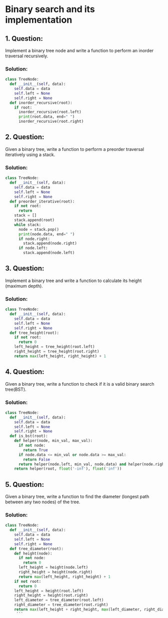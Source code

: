 # Binary search and its implementation
## 1. **Question:**
Implement a binary tree node and write a function to perform an inorder traversal recursively.
### Solution:
 ```python
 class TreeNode:
   def __init__(self, data):
     self.data = data
     self.left = None
     self.right = None
   def inorder_recursive(root):
     if root:
       inorder_recursive(root.left)
       print(root.data, end=" ")
       inorder_recursive(root.right)
 ```
## 2. **Question:**
Given a binary tree, write a function to perform a preorder traversal iteratively using a stack.
### Solution:
 ```python
 class TreeNode:
   def __init__(self, data):
     self.data = data
     self.left = None
     self.right = None
   def preorder_iterative(root):
     if not root:
       return
     stack = []
     stack.append(root)
     while stack:
       node = stack.pop()
       print(node.data, end=" ")
       if node.right:
         stack.append(node.right)
       if node.left:
         stack.append(node.left)
 ```
## 3. **Question:** 
Implement a binary tree and write a function to calculate its height (maximum depth).
### Solution:
 ```python
 class TreeNode:
   def __init__(self, data):
     self.data = data
     self.left = None
     self.right = None
   def tree_height(root):
     if not root:
       return 0
     left_height = tree_height(root.left)
     right_height = tree_height(root.right)
     return max(left_height, right_height) + 1
 ```
 ## 4. **Question:**
 Given a binary tree, write a function to check if it is a valid binary search tree(BST).
 ### Solution:
 ```python
 class TreeNode:
   def __init__(self, data):
     self.data = data
     self.left = None
     self.right = None
   def is_bst(root):
     def helper(node, min_val, max_val):
       if not node:
         return True
       if node.data <= min_val or node.data >= max_val:
         return False
       return helper(node.left, min_val, node.data) and helper(node.right, node.data, max_val)
     return helper(root, float('-inf'), float('inf'))
 ```
## 5. **Question:**
Given a binary tree, write a function to find the diameter (longest path between any two nodes) of the tree.
### Solution:
 ```python
 class TreeNode:
   def __init__(self, data):
     self.data = data
     self.left = None
     self.right = None
   def tree_diameter(root):
     def height(node):
       if not node:
         return 0
       left_height = height(node.left)
       right_height = height(node.right)
       return max(left_height, right_height) + 1
     if not root:
       return 0
     left_height = height(root.left)
     right_height = height(root.right)
     left_diameter = tree_diameter(root.left)
     right_diameter = tree_diameter(root.right)
     return max(left_height + right_height, max(left_diameter, right_diameter
      ```
